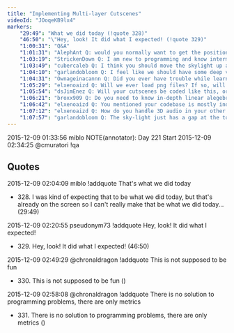 ```yaml
---
title: "Implementing Multi-layer Cutscenes"
videoId: "JOoqeKB9lx4"
markers:
    "29:49": "What we did today (!quote 328)"
    "46:50": "\"Hey, look! It did what I expected! (!quote 329)"
    "1:00:31": "Q&A"
    "1:01:31": "AlephAnt Q: would you normally want to get the position / scale for each layer from the artist? If so, how would you go about doing that?"
    "1:03:19": "StrickenDown Q: I am new to programming and know intermediate Java only. Can you explain what you use emacs for if you're using Visual Studio?"
    "1:03:49": "cubercaleb Q: I think you should move the skylight up a tad bit"
    "1:04:10": "garlandobloom Q: I feel like we should have some deep voice narration. \"Eown in the valley...\""
    "1:04:31": "Ownageinacannn Q: Did you ever have trouble while learning to program? I'm currently getting my rump handed to me in my Java class"
    "1:05:29": "elxenoaizd Q: Will we ever load png files? If so, will we be writing our own loader or use stb_image.h? I read that it's tricky to load pngs or no?"
    "1:05:54": "dsJimEnez Q: Will your cutscenes be coded like this, or be setup as data in a separate file?"
    "1:06:21": "broxx909 Q: Do you need to know in-depth linear alegebra to do this?"
    "1:06:42": "elxenoaizd Q: You mentioned your codebase is mostly independent for the most part: does that include random number generation or do you use the C library for that?"
    "1:07:12": "elxenoaizd Q: How do you handle 3D audio in your other engines and games? OpenAL or you implement something yourself?"
    "1:07:57": "garlandobloom Q: The sky-light just has a gap at the top was all"
---
```


2015-12-09 01:33:56	miblo	NOTE(annotator): Day 221 Start
2015-12-09 02:34:25	@cmuratori	!qa

## Quotes

2015-12-09 02:04:09	miblo	!addquote That's what we did today
* 328\. I was kind of expecting that to be what we did today, but that's already on the screen so I can't really make that be what we did today... (29:49)

2015-12-09 02:20:55	pseudonym73	!addquote Hey, look! It did what I expected!
* 329\. Hey, look! It did what I expected! (46:50)

2015-12-09 02:49:29	@chronaldragon	!addquote This is not supposed to be fun
* 330\. This is not supposed to be fun ()

2015-12-09 02:58:08	@chronaldragon	!addquote There is no solution to programming problems, there are only metrics
* 331\. There is no solution to programming problems, there are only metrics ()

    <!---
    HERE ARE ALL THE Qs, IN CASE YOU NEED TO COPY ANY OF THEM
    Ikkir_Isth Q: Well, youve got the art pack in, are you getting voicework for the game as well? (community voices? we could knockout voices for the intro :) )
    TheSizik Q: Should move sky light up a bit
    
    
    
    
    
    
    
    
    boondoggle42 Q: Does Chartreuse hand delivered from Catalonia taste any different?
    
    serge_rgb Q: (not really a question) You are now a real life version of @BobRossGameDev
    
    
    Jayp2 Q: Have you talked further with Pat Wyatt about coming on the stream? Or is that postponed for when networking becomes relevant? I thought his talk was very interesting in particular
    CaptainKraft Q: is this code going to be for a cinematic in the game or are you just testing the functionality now?
    Kaminate Q: Should I use uint32_t over u32?
    blah238 Q: what do you think about adding lighting effects to the cutscene, like a flickering or pulsing of the candlelight in the welcome sign?
    Stevoid1990 Q: blah238: what do you think about adding lighting effects to the cutscene, like a flickering or pulsing of the candlelight in the welcome sign?
    elxenoaizd Q: I meant the image format before we pack them in asset, i understand we're currently using BMP.
    insofaras Q: for adding more cutscenes or modding, wouldn't it make more sense to keep the parallax constants somewhere in the hha file?
    cubercaleb Q: Don't you need to link to user32, gdi32 and opengl32 for a few things?
    btnGames Q: After speaking to Tommy, are you considering routing these art files through Flash / JSFL? j/k
    elxenoaizd Q: if you're writing OpenGL stuff, do you use GLEW or write your own extension loader and load the function pointers yourself?
    Longboolean Q: You could make a 2d VR game, just room with a giant video wall.
    btnGames Q: Off topic - Thank you for HandmadeCon, I have watched it twice already :)
    PurposelyDrifting Q: not a question. Just wanted to thank you for doing handmade con! And glad to see you back doing handmade hero.
    SerialQwiller Q: Yes, Handmade con was a great event. Thank you
    fwe4 Q: any plans for crude lighting and shadow support for things like lightposts?
    groggeh Q: will you show all content creation on stream too? Watching you spend hours doing cutsecenes might not be fun
    btnGames Q: Out of interest, if you wanted to implement a zoom that curved to the contours of the hill (forward, drop, forward), would you still look to implement that in code or look at a visual tool for something like that?
    theGeekPirate Q: Thanks for the stream Casey.
    Ownageinacannn Q: Did you have to study algorithms in depth or did you learn from on-hand experience?
    elxenoaizd Q: Carmack and Barrett for HMC2016?
    groggeh Q: is vsync part of the renderer? at least on my end on the stream there is quite a bit of tearing. not sure if that is the stream or not
    CaptainKraft Q: have any of the responses to your questions at handmade con affected your approach to certain problems?
    btnGames Q: Was the snowman intentionally looking down to indicate a feeling of sadness, or am I reading too much into it?
    elxenoaizd Q: I just fixed a collision bug that was driving me insane. feels good :D
    ciutchism Q: Has a programming problem ever stumped you? Even after googling and or collab?
    elxenoaizd Q: when you were an intermediate programmer how often it is that you use google to help you look up solutions to hard problems? or do you always try to first approach it yourslef?
    CaptainKraft Q: did you notice the triforce in the windows?
    ChronalDragon Q: It may be obvious but there is entire class of programmers that seem to think otherwise
    Pseudonym73 Q: One of my mentors used to say that there should be a book called \"Algorithms, Data Structures, and Tradeoffs\".
    ciutchism Q: Makes sense. Was more of wondering if you gave up trying to write the code because of limitations of either your engine, code, or ability.
    cubercaleb Q: well, there is now proof that majora's mask is amazing
    btnGames Q: As always, another amazing stream!
    Connor_Rentz Q: thanks Casey! It was a pleasure coding with you, as a
    Paulygon104 Q: Thanks Casey =)
    PurposelyDrifting Q: be well you good folks. and at thanks again as always for the great stream. peace everyone.
    evraire Q: thanks again, for the stream and the con! really hope to be there in person next time!
    -->
